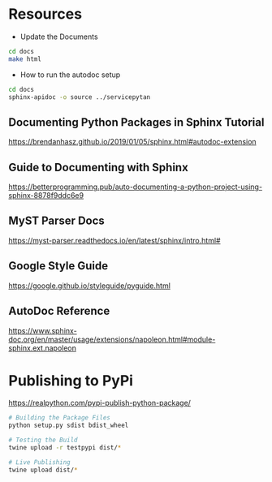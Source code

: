 # Resources

* Update the Documents
```bash
cd docs
make html
```

* How to run the autodoc setup
```bash
cd docs
sphinx-apidoc -o source ../servicepytan
```

## Documenting Python Packages in Sphinx Tutorial 
https://brendanhasz.github.io/2019/01/05/sphinx.html#autodoc-extension

## Guide to Documenting with Sphinx
https://betterprogramming.pub/auto-documenting-a-python-project-using-sphinx-8878f9ddc6e9

## MyST Parser Docs
https://myst-parser.readthedocs.io/en/latest/sphinx/intro.html#

## Google Style Guide
https://google.github.io/styleguide/pyguide.html

## AutoDoc Reference
https://www.sphinx-doc.org/en/master/usage/extensions/napoleon.html#module-sphinx.ext.napoleon

# Publishing to PyPi
https://realpython.com/pypi-publish-python-package/
```bash
# Building the Package Files
python setup.py sdist bdist_wheel

# Testing the Build
twine upload -r testpypi dist/*

# Live Publishing
twine upload dist/*
```